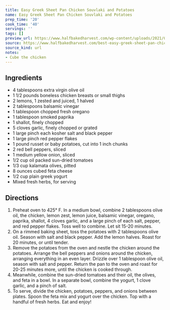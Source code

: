 ```yaml
---
title: Easy Greek Sheet Pan Chicken Souvlaki and Potatoes
name: Easy Greek Sheet Pan Chicken Souvlaki and Potatoes
prep_time: '20'
cook_time: '40'
servings: ''
tags: []
preview_url: https://www.halfbakedharvest.com/wp-content/uploads/2021/02/Easy-Greek-Sheet-Pan-Chicken-Souvlaki-and-Potatoes-7.jpg
source: https://www.halfbakedharvest.com/best-easy-greek-sheet-pan-chicken-souvlaki-and-potatoes/?fbclid=PAAabOlsQag1kt1e_Y16YFWFPtkRxMU9RJlIln3_eEjXJR3s9falH8GE6d3nQ
source_kind: url
notes:
- Cube the chicken
---
```


## Ingredients
- 4 tablespoons extra virgin olive oil
- 1 1/2 pounds boneless chicken breasts or small thighs
- 2  lemons, 1 zested and juiced, 1 halved
- 2 tablespoons balsamic vinegar
- 1 tablespoon chopped fresh oregano
- 1 tablespoon smoked paprika
- 1  shallot, finely chopped
- 5 cloves garlic, finely chopped or grated
- 1 large pinch each kosher salt and black pepper
- 1 large pinch red pepper flakes
- 1 pound russet or baby potatoes, cut into 1 inch chunks
- 2  red bell peppers, sliced
- 1  medium yellow onion, sliced
- 1/2 cup oil packed sun-dried tomatoes
- 1/3 cup kalamata olives, pitted
- 8 ounces cubed feta cheese
- 1/2 cup plain greek yogurt
- Mixed fresh herbs, for serving


## Directions
1. Preheat oven to 425° F. In a medium bowl, combine 2 tablespoons olive oil, the chicken, lemon zest, lemon juice, balsamic vinegar, oregano, paprika, shallot, 4 cloves garlic, and a large pinch of each salt, pepper, and red pepper flakes. Toss well to combine. Let sit 15-20 minutes.
2. On a rimmed baking sheet, toss the potatoes with 2 tablespoons olive oil. Season with salt and black pepper. Add the lemon halves. Roast for 20 minutes, or until tender.
3. Remove the potatoes from the oven and nestle the chicken around the potatoes. Arrange the bell peppers and onions around the chicken, arranging everything in an even layer. Drizzle over 1 tablespoon olive oil, season with salt and pepper. Return the pan to the oven and roast for 20-25 minutes more, until the chicken is cooked through.
4. Meanwhile, combine the sun-dried tomatoes and their oil, the olives, and feta in a bowl. In a separate bowl, combine the yogurt, 1 clove garlic, and a pinch of salt.
5. To serve, divide the chicken, potatoes, peppers, and onions between plates. Spoon the feta mix and yogurt over the chicken. Top with a handful of fresh herbs. Eat and enjoy!
